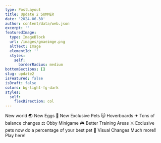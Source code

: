 ```yaml
---
type: PostLayout
title: Update 2 SUMMER
date: '2024-06-30'
author: content/data/web.json
excerpt: ''
featuredImage:
  type: ImageBlock
  url: /images/gmaeimge.png
  altText: Image
  elementId: ''
  styles:
    self:
      borderRadius: medium
bottomSections: []
slug: update2
isFeatured: false
isDraft: false
colors: bg-light-fg-dark
styles:
  self:
    flexDirection: col
---
```


New world 🌏
New Eggs 🥚
New Exclusive Pets 🐱
Hoverboards ✈
Tons of balance changes ⚖
Obby Minigame 🎮
Better Training Areas ⚔
Exclusive pets now do a percentage of your best pet 🔱
Visual Changes
Much more!!
Play here!
